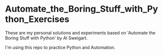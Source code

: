 # Automate_the_Boring_Stuff_with_Python_Exercises
 
These are my personal solutions and experiments based on 'Automate the Boring Stuff with Python' by Al Sweigart. 

I'm using this repo to practice Python and Automation. 
